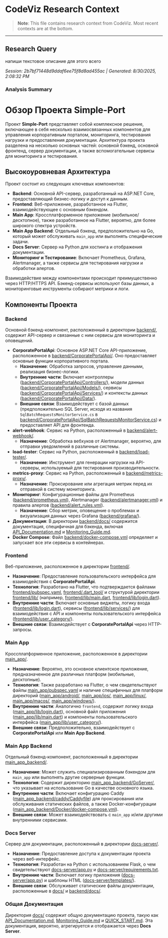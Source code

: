 # CodeViz Research Context

> **Note**: This file contains research context from CodeViz. Most recent contexts are at the bottom.

---

## Research Query

напиши текстовое описание для этого всего

*Session: 2b7bf71448d9ddaf6ee75f8d8ad455ac | Generated: 8/30/2025, 2:08:32 PM*

### Analysis Summary

# Обзор Проекта Simple-Port

Проект **Simple-Port** представляет собой комплексное решение, включающее в себя несколько взаимосвязанных компонентов для управления корпоративным порталом, мониторинга, тестирования нагрузки и предоставления документации. Архитектура проекта разделена на несколько основных частей: основной бэкенд, основной фронтенд, сервер документации, а также вспомогательные сервисы для мониторинга и тестирования.

## Высокоуровневая Архитектура

Проект состоит из следующих ключевых компонентов:

*   **Backend**: Основной API-сервер, разработанный на ASP.NET Core, предоставляющий бизнес-логику и доступ к данным.
*   **Frontend**: Веб-приложение, разработанное на Flutter, взаимодействующее с основным бэкендом.
*   **Main App**: Кроссплатформенное приложение (мобильное/десктопное), также разработанное на Flutter, вероятно, для более широкого спектра устройств.
*   **Main App Backend**: Отдельный бэкенд, предположительно на Go, который может обслуживать `main_app` или выполнять специфические задачи.
*   **Docs Server**: Сервер на Python для хостинга и отображения документации.
*   **Мониторинг и Тестирование**: Включает Prometheus, Grafana, Alertmanager, а также сервисы для тестирования нагрузки и обработки алертов.

Взаимодействие между компонентами происходит преимущественно через HTTP/HTTPS API. Бэкенд-сервисы используют базы данных, а мониторинговые инструменты собирают метрики и логи.

## Компоненты Проекта

### **Backend**

Основной бэкенд-компонент, расположенный в директории [backend/](backend/), содержит API-сервер и связанные с ним сервисы для мониторинга и оповещений.

*   **CorporatePortalApi**: Основное ASP.NET Core API-приложение, расположенное в [backend/CorporatePortalApi/](backend/CorporatePortalApi/). Оно предоставляет основные функции корпоративного портала.
    *   **Назначение**: Обработка запросов, управление данными, реализация бизнес-логики.
    *   **Внутренние части**: Включает контроллеры ([backend/CorporatePortalApi/Controllers/](backend/CorporatePortalApi/Controllers/)), модели данных ([backend/CorporatePortalApi/Models/](backend/CorporatePortalApi/Models/)), сервисы ([backend/CorporatePortalApi/Services/](backend/CorporatePortalApi/Services/)) и контексты данных ([backend/CorporatePortalApi/Data/](backend/CorporatePortalApi/Data/)).
    *   **Внешние связи**: Взаимодействует с базой данных (предположительно SQL Server, исходя из названия `SqlBatchRequestsMonitorService.cs` в [backend/CorporatePortalApi/SqlBatchRequestsMonitorService.cs](backend/CorporatePortalApi/SqlBatchRequestsMonitorService.cs)) и предоставляет API для фронтенда.
*   **alert-webhook**: Сервис на Python, расположенный в [backend/alert-webhook/](backend/alert-webhook/).
    *   **Назначение**: Обработка вебхуков от Alertmanager, вероятно, для отправки уведомлений в различные системы.
*   **load-tester**: Сервис на Python, расположенный в [backend/load-tester/](backend/load-tester/).
    *   **Назначение**: Инструмент для генерации нагрузки на API-серверы, используемый для тестирования производительности.
*   **metrics-proxy**: Сервис на Python, расположенный в [backend/metrics-proxy/](backend/metrics-proxy/).
    *   **Назначение**: Проксирование или агрегация метрик перед их отправкой в систему мониторинга.
*   **Мониторинг**: Конфигурационные файлы для Prometheus ([backend/prometheus.yml](backend/prometheus.yml)), Alertmanager ([backend/alertmanager.yml](backend/alertmanager.yml)) и правила алертов ([backend/alert_rules.yml](backend/alert_rules.yml)).
    *   **Назначение**: Сбор метрик, оповещение о проблемах и визуализация данных через Grafana ([backend/grafana/](backend/grafana/)).
*   **Документация**: В директории [backend/docs/](backend/docs/) содержится документация, специфичная для бэкенда, включая [API_Documentation.md](backend/docs/API_Documentation.md) и [Monitoring_Guide.md](backend/docs/Monitoring_Guide.md).
*   **Docker Compose**: Файл [backend/docker-compose.yml](backend/docker-compose.yml) определяет и запускает все эти сервисы в контейнерах.

### **Frontend**

Веб-приложение, расположенное в директории [frontend/](frontend/).

*   **Назначение**: Предоставление пользовательского интерфейса для взаимодействия с **CorporatePortalApi**.
*   **Технология**: Разработано на Flutter, что подтверждается файлами [frontend/pubspec.yaml](frontend/pubspec.yaml), [frontend/.dart_tool/](frontend/.dart_tool/) и структурой директории [frontend/lib/](frontend/lib/) (например, [frontend/lib/main.dart](frontend/lib/main.dart), [frontend/lib/login.dart](frontend/lib/login.dart)).
*   **Внутренние части**: Включает основные виджеты, логику входа ([frontend/lib/login.dart](frontend/lib/login.dart)), сервисы ([frontend/lib/services/](frontend/lib/services/)) для взаимодействия с API и компоненты пользовательского интерфейса ([frontend/lib/user_category/](frontend/lib/user_category/)).
*   **Внешние связи**: Взаимодействует с **CorporatePortalApi** через HTTP-запросы.

### **Main App**

Кроссплатформенное приложение, расположенное в директории [main_app/](main_app/).

*   **Назначение**: Вероятно, это основное клиентское приложение, предназначенное для различных платформ (мобильные, десктопные).
*   **Технология**: Также разработано на Flutter, о чем свидетельствуют файлы [main_app/pubspec.yaml](main_app/pubspec.yaml) и наличие специфичных для платформ директорий ([main_app/android/](main_app/android/), [main_app/ios/](main_app/ios/), [main_app/linux/](main_app/linux/), [main_app/macos/](main_app/macos/), [main_app/windows/](main_app/windows/)).
*   **Внутренние части**: Аналогично `frontend`, содержит логику входа ([main_app/lib/login.dart](main_app/lib/login.dart)), основной файл приложения ([main_app/lib/main.dart](main_app/lib/main.dart)) и компоненты пользовательского интерфейса ([main_app/lib/user_category/](main_app/lib/user_category/)).
*   **Внешние связи**: Предположительно, взаимодействует с **CorporatePortalApi** или **Main App Backend**.

### **Main App Backend**

Отдельный бэкенд-компонент, расположенный в директории [main_app_backend/](main_app_backend/).

*   **Назначение**: Может служить специализированным бэкендом для `main_app` или выполнять другие серверные функции.
*   **Технология**: Содержит директорию [main_app_backend/GoServer/](main_app_backend/GoServer/), что указывает на использование Go в качестве основного языка.
*   **Внутренние части**: Включает конфигурацию Caddy ([main_app_backend/caddy/Caddyfile](main_app_backend/caddy/Caddyfile)) для проксирования или обслуживания статических файлов, а также Docker-конфигурации ([main_app_backend/Docker/docker-compose.yml](main_app_backend/Docker/docker-compose.yml)).
*   **Внешние связи**: Может взаимодействовать с `main_app` и/или другими внутренними сервисами.

### **Docs Server**

Сервер для документации, расположенный в директории [docs-server/](docs-server/).

*   **Назначение**: Предоставление доступа к документации проекта через веб-интерфейс.
*   **Технология**: Разработан на Python с использованием Flask, о чем свидетельствуют [docs-server/app.py](docs-server/app.py) и [docs-server/requirements.txt](docs-server/requirements.txt).
*   **Внутренние части**: Включает логику приложения ([docs-server/app.py](docs-server/app.py)) и шаблоны HTML ([docs-server/templates/](docs-server/templates/)).
*   **Внешние связи**: Обслуживает статические файлы документации, расположенные в [docs/](docs/) и [backend/docs/](backend/docs/).

### **Общая Документация**

Директория [docs/](docs/) содержит общую документацию проекта, такую как [API_Documentation.md](docs/API_Documentation.md), [Monitoring_Guide.md](docs/Monitoring_Guide.md) и [QUICK_START.md](docs/QUICK_START.md). Эта документация, вероятно, агрегируется и отображается через **Docs Server**.

